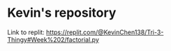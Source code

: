 # Kevin's repository 
Link to replit: https://replit.com/@KevinChen138/Tri-3-Thingy#Week%202/factorial.py
